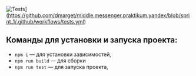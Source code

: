 ![Tests](https://github.com/dmarget/middle.messenger.praktikum.yandex/blob/sprint_1/.github/workflows/tests.yml)](https://github.com/dmarget/middle.messenger.praktikum.yandex/blob/sprint_1/.github/workflows/tests.yml)

## Команды для установки и запуска проекта:
- `npm i` — для установки зависимостей,
- `npm run build` — для сборки
- `npm run test` — для запуска проекта,
